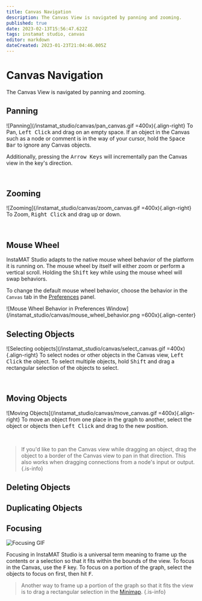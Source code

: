 ```yaml
---
title: Canvas Navigation
description: The Canvas View is navigated by panning and zooming.
published: true
date: 2023-02-13T15:56:47.622Z
tags: instamat studio, canvas
editor: markdown
dateCreated: 2023-01-23T21:04:46.005Z
---
```


# Canvas Navigation

The Canvas View is navigated by panning and zooming.

## Panning

![Panning](/instamat_studio/canvas/pan_canvas.gif =400x){.align-right} To Pan, <kbd>Left Click</kbd> and drag on an empty space. If an object in the Canvas such as a node or comment is in the way of your cursor, hold the <kbd>Space Bar</kbd> to ignore any Canvas objects. 

Additionally, pressing the <kbd>Arrow Keys</kbd> will incrementally pan the Canvas view in the key's direction.

<br style="clear: right;"/>

## Zooming

![Zooming](/instamat_studio/canvas/zoom_canvas.gif =400x){.align-right} To Zoom, <kbd>Right Click</kbd> and drag up or down.

<br style="clear: right;"/>

## Mouse Wheel

InstaMAT Studio adapts to the native mouse wheel behavior of the platform it is running on. The mouse wheel by itself will either zoom or perform a vertical scroll. Holding the <kbd>Shift</kbd> key while using the mouse wheel will swap behaviors.

To change the default mouse wheel behavior, choose the behavior in the `Canvas` tab in the <a href="">Preferences</a> panel.

![Mouse Wheel Behavior in Preferences Window](/instamat_studio/canvas/mouse_wheel_behavior.png =600x){.align-center}

<!-- Image to be updated once translation keys are removed from current build. -->

## Selecting Objects

![Selecting oobjects](/instamat_studio/canvas/select_canvas.gif =400x){.align-right} To select nodes or other objects in the Canvas view, <kbd>Left Click</kbd> the object. To select multiple objects, hold <kbd>Shift</kbd> and drag a rectangular selection of the objects to select.

<br style="clear: right;"/>

## Moving Objects

![Moving Objects](/instamat_studio/canvas/move_canvas.gif =400x){.align-right} To move an object from one place in the graph to another, select the object or objects then <kbd>Left Click</kbd> and drag to the new position.

<br style="clear: right;"/>

> If you'd like to pan the Canvas view while dragging an object, drag the object to a border of the Canvas view to pan in that direction. This also works when dragging connections from a node's input or output.
{.is-info}

## Deleting Objects

## Duplicating Objects

## Focusing

![Focusing GIF]()

Focusing in InstaMAT Studio is a universal term meaning to frame up the contents or a selection so that it fits within the bounds of the view. To focus in the Canvas, use the <kbd>F</kbd> key. To focus on a portion of the graph, select the objects to focus on first, then hit <kbd>F</kbd>.

> Another way to frame up a portion of the graph so that it fits the view is to drag a rectangular selection in the <a href="">Minimap</a>.
{.is-info}